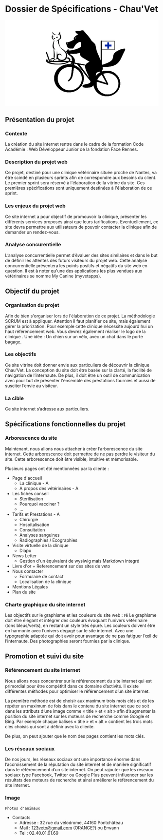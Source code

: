 # Dossier de Spécifications - Chau'Vet

<center><img src="../logo.png" style="width:600px" /></center>

## Présentation du projet
### Contexte
La création du site internet rentre dans le cadre de la formation Code Académie : Web Développeur Junior de la fondation Face Rennes.

### Description du projet web
Ce projet, destiné pour une clinique vétérinaire située proche de Nantes, va être scindé en plusieurs sprints afin de correspondre aux besoins du client. 
Le premier sprint sera réservé à l'élaboration de la vitrine du site.  Ces premières spécifications sont uniquement destinées à l'élaboration de ce sprint. 
 
### Les enjeux du projet web
Ce site internet a pour objectif de promouvoir la clinique, présenter les différents services proposés ainsi que leurs tarifications. 
Eventuellement, ce site devra permettre aux utilisateurs de pouvoir contacter la clinique afin de demander un rendez-vous.

### Analyse concurentielle

L’analyse concurrentielle permet d’évaluer des sites similaires et dans le but de définir les attentes des futurs visiteurs du projet web. Cette analyse concurrentielle présentera les points positifs et négatifs du site web en question.
Il est à noter qu'une des applications les plus vendues aux vétérinaires se nomme My Canine (myvetapps).

## Objectif du projet
### Organisation du projet
Afin de bien s'organiser lors de l'élaboration de ce projet. La méthodologie SCRUM est à appliquer. 
Attention il faut planifier ce site, mais également gérer la priorization. Pour exemple cette clinique nécessite aujourd'hui un haut référencement web. Vous devrez également réaliser le logo de la clinique . Une idée : Un chien sur un vélo, avec un chat dans le porte bagage.

### Les objectifs
Ce site vitrine doit donner envie aux particuliers de découvrir la clinique Chau'Vet.
La conception du site doit être basée sur la clarté, la facilité de navigation de l’internaute.
De plus, il doit être un outil de communication avec pour but de présenter l'ensemble des prestations fournies et aussi de susciter l’envie au visiteur.

### La cible

Ce site internet s’adresse aux particuliers. 

## Spécifications fonctionnelles du projet

### Arborescence du site

Maintenant, nous allons nous attacher à créer l’arborescence du site internet. Cette arborescence doit permettre de ne pas perdre le visiteur du site. Cette arborescence doit être visible, intuitive et mémorisable.

Plusieurs pages ont été mentionnées par la cliente :

*	Page d'accueil
	*	 La clinique - A
	*	A propos des vétérinaires - A
*	Les fiches conseil 
	* Sterilisation
	* Pourquoi vacciner ?
	* ...
*	Tarifs et Prestations - A
	* Chirurgie
	* Hospitalisation
	* Consultation
	* Analyses sanguines
	* Radiographies / Ecographies
* 	Visite virtuelle de la clinique
	* Diapo
*	News Letter
	* Gestion d'un équivalent de wysiwig mais Markdown integré
*	Livre d'or + Referencement sur des sites de veto
*	Nous contacter
	*	Formulaire de contact
	*	Localisation de la clinique
*	Mentions Légales
*	Plan du site


### Charte graphique du site internet

Les objectifs sur le graphisme et les couleurs du site web :
ré
Le graphisme doit être  élégant et intégrer des couleurs évoquant l'univers vétérinaire (tons bleus/verts), en restant un style très épuré.
Les couleurs doivent être en harmonie avec l’univers dégagé sur le site internet. Avec une typographie adaptée qui doit avoir pour avantage de ne pas fatiguer l’œil de l’internaute. Des photographies seront fournies par la clinique.

## Promotion et suivi du site

### Référencement du site internet
Nous allons nous concentrer sur le référencement du site internet qui est primordial pour être compétitif dans ce domaine d’activité. Il existe différentes méthodes pour optimiser le référencement d’un site internet.

La première méthode est de choisir aux maximum trois mots clés et de les répéter un maximum de fois dans le contenu du site internet que ce soit dans les attributs d’une image comme « title » et « alt » afin d’augmenter la position du site internet sur les moteurs de recherche comme Google et Bing. Par exemple chaque balises « title » et « alt » contient les trois mots clés choisis qui sont à définir avec la cliente.

De plus, on peut ajouter que le nom des pages contient les mots clés.

### Les réseaux sociaux
De nos jours, les réseaux sociaux ont une importance énorme dans l’accroissement de la réputation du site internet et de manière significatif dans le référencement d’un site internet.
On peut rajouter que les réseaux sociaux type Facebook, Twitter ou Google Plus peuvent influencer sur les résultats des moteurs de recherche et ainsi améliorer le référencement du site internet. 

### Image
	Photos d'animaux
* Contacts
	* Adresse : 32 rue du vélodrome, 44160 Pontchâteau
	* Mail : 123veto@gmail.com (ORANGE?) ou Erwann
	* Tel : 02.40.01.61.69
